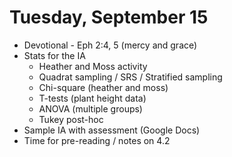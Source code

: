 # Tuesday, September 15

* Devotional - Eph 2:4, 5 (mercy and grace)
* Stats for the IA
    - Heather and Moss activity
    - Quadrat sampling / SRS / Stratified sampling
    - Chi-square (heather and moss)
    - T-tests (plant height data)
    - ANOVA (multiple groups)
    - Tukey post-hoc
* Sample IA with assessment (Google Docs)
* Time for pre-reading / notes on 4.2